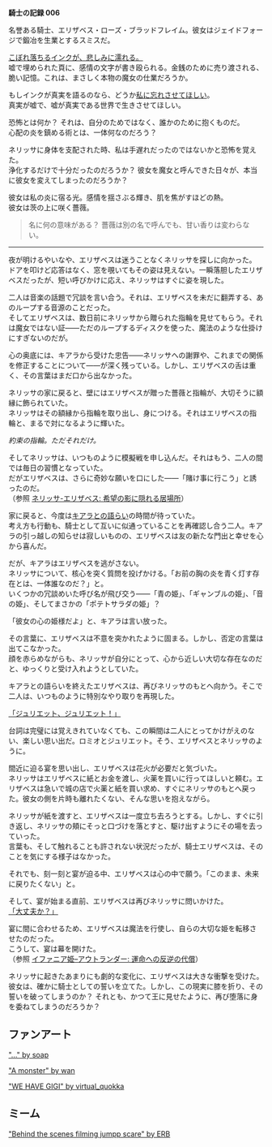 <!-- title: エリザベス・スミス・ブラッドフレイム -->
<!-- status: 生存 -->

**騎士の記録 006**

名誉ある騎士、エリザベス・ローズ・ブラッドフレイム。彼女はジェイドフォージで鍛冶を生業とするスミスだ。

[こぼれ落ちるインクが、悲しみに濡れる。](https://www.youtube.com/live/b-jTHH6KW5w?si=-HpFkakfQcE6y6EO&t=363)  
嘘で埋められた頁に、感情の文字が書き殴られる。金銭のために売り渡される、脆い記憶。これは、まさしく本物の魔女の仕業だろうか。

もしインクが真実を語るのなら、どうか[私に忘れさせてほしい](https://www.youtube.com/live/b-jTHH6KW5w?si=9ftHdvHFDe7BKzLe&t=410)。  
真実が嘘で、嘘が真実である世界で生きさせてほしい。

恐怖とは何か？ それは、自分のためではなく、誰かのために抱くものだ。  
心配の炎を鎮める術とは、一体何なのだろう？

ネリッサに身体を支配された時、私は手遅れだったのではないかと恐怖を覚えた。  
浄化するだけで十分だったのだろうか？ 彼女を魔女と呼んできた日々が、本当に彼女を変えてしまったのだろうか？

彼女は私の炎に宿る光。感情を揺さぶる輝き、肌を焦がすほどの熱。  
彼女は茨の上に咲く薔薇。

> 名に何の意味がある？ 薔薇は別の名で呼んでも、甘い香りは変わらない。

---

夜が明けるやいなや、エリザベスは迷うことなくネリッサを探しに向かった。  
ドアを叩けど応答はなく、窓を覗いてもその姿は見えない。一瞬落胆したエリザベスだったが、短い呼びかけに応え、ネリッサはすぐに姿を現した。

二人は音楽の話題で冗談を言い合う。それは、エリザベスを未だに翻弄する、あのループする音源のことだった。  
そしてエリザベスは、数日前にネリッサから贈られた指輪を見せてもらう。それは魔女ではない証――ただのループするディスクを使った、魔法のような仕掛けにすぎないのだが。

心の奥底には、キアラから受けた忠告――ネリッサへの謝罪や、これまでの関係を修正することについて――が深く残っている。しかし、エリザベスの舌は重く、その言葉はまだ口から出なかった。

ネリッサの家に戻ると、壁にはエリザベスが贈った薔薇と指輪が、大切そうに額縁に飾られていた。  
ネリッサはその額縁から指輪を取り出し、身につける。それはエリザベスの指輪と、まるで対になるように輝いた。

_約束の指輪。ただそれだけ。_

そしてネリッサは、いつものように模擬戦を申し込んだ。それはもう、二人の間では毎日の習慣となっていた。  
だがエリザベスは、さらに奇妙な願いを口にした――「賭け事に行こう」と誘ったのだ。  
（参照 [ネリッサ-エリザベス: 希望の影に隠れる居場所](#edge:liz-nerissa)）

家に戻ると、今度は[キアラとの語らい](https://www.youtube.com/live/b-jTHH6KW5w?si=oGPHYYz-3nlKro3Y&t=4582)の時間が待っていた。  
考え方も行動も、騎士として互いに似通っていることを再確認し合う二人。キアラの引っ越しの知らせは寂しいものの、エリザベスは友の新たな門出と幸せを心から喜んだ。

だが、キアラはエリザベスを逃がさない。  
ネリッサについて、核心を突く質問を投げかける。「お前の胸の炎を青く灯す存在とは、一体誰なのだ？」と。  
いくつかの冗談めいた呼び名が飛び交う――「青の姫」、「ギャンブルの姫」、「音の姫」、そしてまさかの「ポテトサラダの姫」？

「彼女の心の姫様だよ」と、キアラは言い放った。

その言葉に、エリザベスは不意を突かれたように固まる。しかし、否定の言葉は出てこなかった。  
顔を赤らめながらも、ネリッサが自分にとって、心から近しい大切な存在なのだと、ゆっくりと受け入れようとしていた。

キアラとの語らいを終えたエリザベスは、再びネリッサのもとへ向かう。そこで二人は、いつものように特別なやり取りを再現した。

[「ジュリエット、ジュリエット！」](#embed:https://www.youtube.com/live/b-jTHH6KW5w?si=wW_PnKZylMBJiFeK&t=5150)

台詞は完璧には覚えきれていなくても、この瞬間は二人にとってかけがえのない、楽しい思い出だ。ロミオとジュリエット。そう、エリザベスとネリッサのように。

間近に迫る宴を思い出し、エリザベスは花火が必要だと気づいた。  
ネリッサはエリザベスに紙とお金を渡し、火薬を買いに行ってほしいと頼む。エリザベスは急いで城の店で火薬と紙を買い求め、すぐにネリッサのもとへ戻った。彼女の側を片時も離れたくない、そんな思いを抱えながら。

ネリッサが紙を渡すと、エリザベスは一度立ち去ろうとする。しかし、すぐに引き返し、ネリッサの頬にそっと口づけを落とすと、駆け出すようにその場を去っていった。  
言葉も、そして触れることも許されない状況だったが、騎士エリザベスは、そのことを気にする様子はなかった。

それでも、刻一刻と宴が迫る中、エリザベスは心の中で願う。「このまま、未来に戻りたくない」と。

そして、宴が始まる直前、エリザベスは再びネリッサに問いかけた。  
[「大丈夫か？」](https://www.youtube.com/live/b-jTHH6KW5w?si=aVt1IOPOs86fL63N&t=6456)

宴に間に合わせるため、エリザベスは魔法を行使し、自らの大切な姫を転移させたのだった。  
こうして、宴は幕を開けた。  
（参照 [イファニア姫–アウトランダー: 運命への反逆の代償](#edge:iphania-outlander)）

ネリッサに起きたあまりにも劇的な変化に、エリザベスは大きな衝撃を受けた。  
彼女は、確かに騎士としての誓いを立てた。しかし、この現実に膝を折り、その誓いを破ってしまうのか？ それとも、かつて王に見せたように、再び堕落に身を委ねてしまうのだろうか？

## ファンアート

["..." by soap](https://x.com/SiFXi_/status/1922931817402806278)

<!-- nerissa -->

["A monster" by wan](https://x.com/wan_m_i/status/1921889316306919884)

<!-- nerissa -->

["WE HAVE GIGI" by virtual_quokka](https://x.com/virtual_quokka/status/1941922276712366186)

<!-- shiori -->

## ミーム

["Behind the scenes filming jumpp scare" by ERB](https://x.com/ERBloodflame/status/1922836899917332646)
